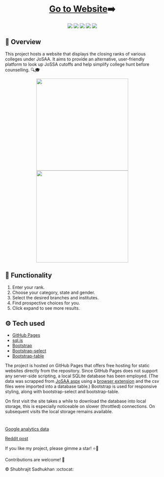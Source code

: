 <h1 align='center'><a target="_blank" href='https://sbrjt.github.io/josaa-cutoffs' >Go to Website</a>➡️</h1>
<div align='center'>
<picture><img src="https://img.shields.io/github/stars/sbrjt/josaa-cutoffs?style=flat"></picture>
<a href="https://github.com/Sbrjt/josaa-cutoffs/issues"><img src="https://img.shields.io/github/issues/sbrjt/josaa-cutoffs"></a>
<a href="https://github.com/Sbrjt/josaa-cutoffs/commits/main/"><img src="https://img.shields.io/github/last-commit/sbrjt/josaa-cutoffs"></a>
<picture><img src="https://img.shields.io/github/languages/code-size/sbrjt/josaa-cutoffs"></picture>
<a href="https://www.gnu.org/licenses/agpl-3.0"><img src="https://img.shields.io/badge/License-AGPL_v3-blue.svg"></a>
</div>

<!--
![](https://img.shields.io/github/contributors/Sbrjt/josaa-cutoffs)
![](https://img.shields.io/github/downloads/Sbrjt/josaa-cutoffs/total)
![](https://img.shields.io/github/forks/sbrjt/josaa-cutoffs?style=flat)
![](https://img.shields.io/github/repo-size/sbrjt/josaa-cutoffs)
![](https://img.shields.io/github/issues-pr/sbrjt/josaa-cutoffs)
 -->


## 📝 Overview

This project hosts a website that displays the closing ranks of various colleges under JoSAA. It aims to provide an alternative, user-friendly platform to look up JoSSA cutoffs and help simplify college hunt before counselling. 🔍🎓

<div align='center'>
<img src="https://github.com/Sbrjt/josaa-cutoffs/assets/83166133/eafa2450-d4ae-4ad6-aa38-2be320fd2681" height="300"></img>
<img src="https://github.com/Sbrjt/josaa-cutoffs/assets/83166133/6dbf589c-d7fe-47f5-99a3-0324cc48c8ad" height="300"></img>
</div>

## 📲 Functionality

1. Enter your rank.
2. Choose your category, state and gender.
3. Select the desired branches and institutes.
4. Find prospective choices for you.
5. Click expand to see more results.

## ⚙️ Tech used

- [GitHub Pages](https://pages.github.com/)
- [sql.js](https://sql.js.org/)
- [Bootstrap](https://getbootstrap.com/)
- [Bootstrap-select](https://developer.snapappointments.com/bootstrap-select)
- [Bootstrap-table](https://bootstrap-table.com/)

The project is hosted on GitHub Pages that offers free hosting for static websites directly from the repository. Since GitHub Pages does not support any server-side scripting, a local SQLite database has been employed. (The data was scrapped from [JoSAA aspx](https://josaa.admissions.nic.in/Applicant/seatallotmentresult/currentorcr.aspx) using a [browser extension](https://chromewebstore.google.com/detail/html-table-scraper/ncphhmcjgbpglahiijnaaaaneoijlmkj) and the csv files were imported into a database table.) Bootstrap is used for responsive styling, along with bootstrap-select and bootstrap-table.

On first visit the site takes a while to download the database into local storage, this is especially noticeable on slower (throttled) connections. On subsequent visits the local storage remains available.

#

[Google analytics data](https://lookerstudio.google.com/embed/reporting/712fda06-9be5-4dbd-a7ef-75c5f0022977/page/kIV1C)

[Reddit post](https://www.reddit.com/r/JEENEETards/comments/1d2nhzg/gawd_is_here/)

<!--
![](https://repobeats.axiom.co/api/embed/b71a10a735d4949bf6f6667dcd92ff2ef4829010.svg "Repobeats analytics image")
<a href="https://github.com/Sbrjt/josaa-cutoffs/graphs/contributors">
  <img src="https://contrib.rocks/image?repo=Sbrjt/josaa-cutoffs" />
</a>
 -->
 
If you like my project, please gimme a star! ⭐💫

Contributions are welcome! 🤝

© Shubhrajit Sadhukhan :octocat:
